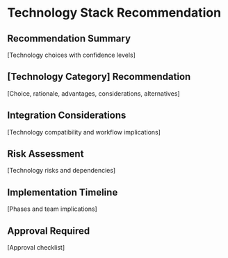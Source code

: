 # Technology Stack Recommendation

## Recommendation Summary
[Technology choices with confidence levels]

## [Technology Category] Recommendation
[Choice, rationale, advantages, considerations, alternatives]

## Integration Considerations
[Technology compatibility and workflow implications]

## Risk Assessment
[Technology risks and dependencies]

## Implementation Timeline
[Phases and team implications]

## Approval Required
[Approval checklist]